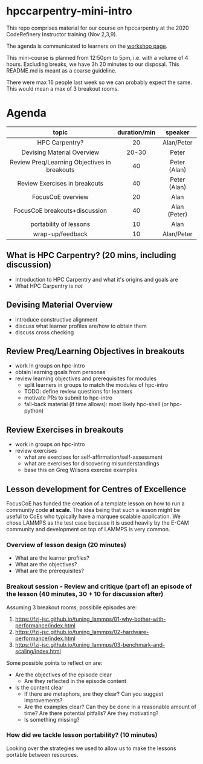 # hpccarpentry-mini-intro

This repo comprises material for our course on hpccarpentry at the 2020 CodeRefinery Instructor training (Nov 2,3,9). 

The agenda is communicated to learners on the [workshop page](https://coderefinery.github.io/2020-11-02-instructor-training/#monday-nov-9-1250---1700-cet). 

This mini-course is planned from 12:50pm to 5pm, i.e. with a volume of 4 hours. Excluding breaks, we have 3h 20 minutes to our disposal. This README.md is meant as a coarse guideline.

There were max 16 people last week so we can probably expect the same. This would mean a max of 3 breakout rooms.

# Agenda

| topic                                        | duration/min | speaker      |
|:--------------------------------------------:|:------------:|:------------:|
| HPC Carpentry?                               | 20           | Alan/Peter   |
| Devising Material Overview                   | 20-30        | Peter        |
| Review Preq/Learning Objectives in breakouts | 40           | Peter (Alan) |
| Review Exercises in breakouts                | 40           | Peter (Alan) |
| FocusCoE overview                            | 20           | Alan         |
| FocusCoE breakouts+discussion                | 40           | Alan (Peter) |
| portability of lessons                       | 10           | Alan         |
| wrap-up/feedback                             | 10           | Alan/Peter   |


## What is HPC Carpentry? (20 mins, including discussion)

* Introduction to HPC Carpentry and what it's origins and goals are
* What HPC Carpentry is *not*

## Devising Material Overview 

* introduce constructive alignment
* discuss what learner profiles are/how to obtain them 
* discuss cross checking 

## Review Preq/Learning Objectives in breakouts

- work in groups on hpc-intro
- obtain learning goals from personas
- review learning objectives and prerequisites for modules
  + split learners in groups to match the modules of hpc-intro
  + TODO: define review questions for learners
  + motivate PRs to submit to hpc-intro
  + fall-back material (if time allows): most likely hpc-shell (or hpc-python)

## Review Exercises in breakouts 

- work in groups on hpc-intro
- review exercises
  + what are exercises for self-affirmation/self-assessment
  + what are exercises for discovering misunderstandings
  + base this on Greg Wilsons exercise examples


## Lesson development for Centres of Excellence

FocusCoE has funded the creation of a template lesson on how to run a community code **at scale**. The idea being that such a lesson might be useful to CoEs who typically have a marquee scalable application. We chose LAMMPS as the test case because it is used heavily by the E-CAM community and development on top of LAMMPS is very common. 

### Overview of lesson design (20 minutes)
* What are the learner profiles?
* What are the objectives?
* What are the prerequisites?

### Breakout session - Review and critique (part of) an episode of the lesson (40 minutes, 30 + 10 for discussion after)

Assuming 3 breakout rooms, possibile episodes are:
1. https://fzj-jsc.github.io/tuning_lammps/01-why-bother-with-performance/index.html
2. https://fzj-jsc.github.io/tuning_lammps/02-hardware-performance/index.html
3. https://fzj-jsc.github.io/tuning_lammps/03-benchmark-and-scaling/index.html

Some possible points to reflect on are:
* Are the objectives of the episode clear
  * Are they reflected in the episode content
* Is the content clear
  * If there are metaphors, are they clear? Can you suggest improvements?
  * Are the examples clear? Can they be done in a reasonable amount of time? Are there potential pitfalls? Are they motivating?
  * Is something missing? 

### How did we tackle lesson portability? (10 minutes)

Looking over the strategies we used to allow us to make the lessons portable between resources.

